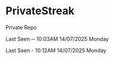 # PrivateStreak
Private Repo

Last Seen ─ 10:03AM 14/07/2025 Monday

Last Seen - 10:12AM 14/07/2025 Monday
